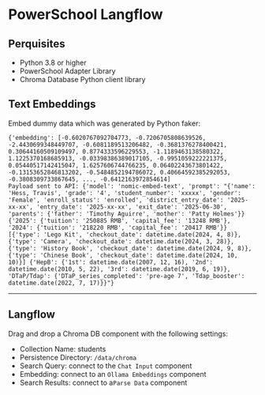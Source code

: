 # PowerSchool Langflow
 
## Perquisites

- Python 3.8 or higher
- PowerSchool Adapter Library
- Chroma Database Python client library


## Text Embeddings

Embed dummy data which was generated by Python faker:

```text
{'embedding': [-0.6020767092704773, -0.7206705808639526, -2.4430699348449707, -0.6081189513206482, -0.3681376278400421, 0.30644160509109497, 0.8774333596229553, -1.1189463138580322, 1.1225370168685913, -0.03398386389017105, -0.9951059222221375, 0.05440517142415047, 1.6257606744766235, 0.06402243673801422, -0.13153652846813202, -0.5484852194786072, 0.40664592385292053, -0.3808309733867645, ..., -0.6412163972854614]
Payload sent to API: {'model': 'nomic-embed-text', 'prompt': "{'name': 'Hess, Travis', 'grade': '4', 'student_number': 'xxxxx', 'gender': 'Female', 'enroll_status': 'enrolled', 'district_entry_date': '2025-xx-xx', 'entry_date': '2025-xx-xx', 'exit_date': '2025-06-30', 'parents': {'father': 'Timothy Aguirre', 'mother': 'Patty Holmes'}} {'2025': {'tuition': '250885 RMB', 'capital_fee': '13248 RMB'}, '2024': {'tuition': '218220 RMB', 'capital_fee': '20417 RMB'}} [{'type': 'Lego Kit', 'checkout_date': datetime.date(2024, 4, 8)}, {'type': 'Camera', 'checkout_date': datetime.date(2024, 3, 28)}, {'type': 'History Book', 'checkout_date': datetime.date(2024, 9, 8)}, {'type': 'Chinese Book', 'checkout_date': datetime.date(2024, 10, 10)}] {'HepB': {'1st': datetime.date(2007, 12, 16), '2nd': datetime.date(2010, 5, 22), '3rd': datetime.date(2019, 6, 19)}, 'DTaP/Tdap': {'DTaP_series_completed': 'pre-age 7', 'Tdap_booster': datetime.date(2022, 7, 17)}}"}
```

---

## Langflow

Drag and drop a Chroma DB component with the following settings:

- Collection Name: students
- Persistence Directory: `/data/chroma`
- Search Query: connect to the `Chat Input` component
- Embedding: connect to an `Ollama Embeddings` component
- Search Results: connect to a`Parse Data` component